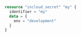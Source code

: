 
```terraform
resource "incloud_secret" "my" {
  identifier = "my"
  data = {
    env = "development"
  }
}
```
